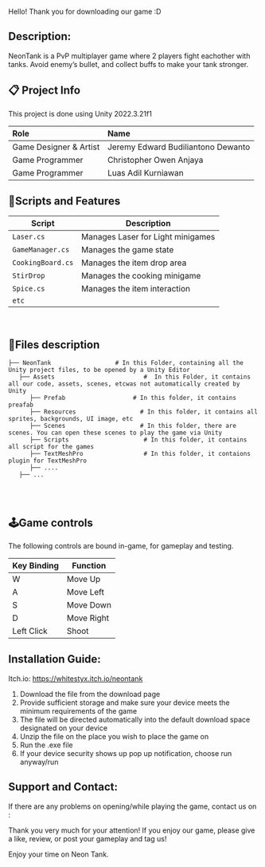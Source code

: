 Hello! Thank you for downloading our game :D
## Description:

NeonTank is a PvP multiplayer game where 2 players fight eachother with tanks. Avoid enemy’s bullet, and collect buffs to make your tank stronger.

## 📋 Project Info
This project is done using Unity 2022.3.21f1

| **Role** | **Name** |
|:-|:-|
| Game Designer & Artist | Jeremy Edward Budiliantono Dewanto | 
| Game Programmer | Christopher Owen Anjaya |
| Game Programmer| Luas Adil Kurniawan |

##  📜Scripts and Features
|  Script       | Description                                                  |
| ------------------- | ------------------------------------------------------------ |
| `Laser.cs` | Manages Laser for Light minigames |
| `GameManager.cs`  | Manages the game state |
| `CookingBoard.cs` | Manages the item drop area |
| `StirDrop`  | Manages the cooking minigame |
| `Spice.cs`  | Manages the item interaction |
| `etc`  | |



<br>


## 📂Files description

```
├── NeonTank                  # In this Folder, containing all the Unity project files, to be opened by a Unity Editor
   ├── Assets                         #  In this Folder, it contains all our code, assets, scenes, etcwas not automatically created by Unity
      ├── Prefab                   # In this folder, it contains preafab
      ├── Resources                  # In this folder, it contains all sprites, backgrounds, UI image, etc
      ├── Scenes                     # In this folder, there are scenes. You can open these scenes to play the game via Unity
      ├── Scripts                     # In this folder, it contains all script for the games
      ├── TextMeshPro                 # In this folder, it contaions plugin for TextMeshPro
      ├── ....
   ├── ...
      
```
<br>

## 🕹️Game controls
The following controls are bound in-game, for gameplay and testing.

| Key Binding       | Function          |
| ----------------- | ----------------- |
| W        | Move Up          |
| A         | Move Left              |
| S         | Move Down              |
| D         | Move Right              |
| Left Click         | Shoot              |

## Installation Guide:

Itch.io: https://whitestyx.itch.io/neontank
1. Download the file from the download page
2. Provide sufficient storage and make sure your device meets the minimum requirements of the game
3. The file will be directed automatically into the default download space designated on your device
4. Unzip the file on the place you wish to place the game on
5. Run the .exe file
6. If your device security shows up pop up notification, choose run anyway/run

## Support and Contact:

If there are any problems on opening/while playing the game, contact us on :


Thank you very much for your attention!
If you enjoy our game, please give a like, review, or post your gameplay and tag us!

Enjoy your time on Neon Tank.
